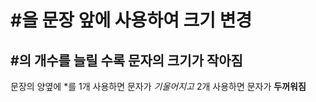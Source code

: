 # #을 문장 앞에 사용하여 크기 변경
## #의 개수를 늘릴 수록 문자의 크기가 작아짐
문장의 양옆에 *를 1개 사용하면 문자가 *기울어지고* 2개 사용하면 문자가 **두꺼워짐**

